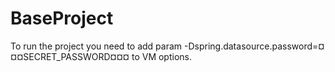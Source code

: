 # BaseProject

To run the project you need to add param -Dspring.datasource.password=¤¤¤SECRET_PASSWORD¤¤¤ to VM options.
